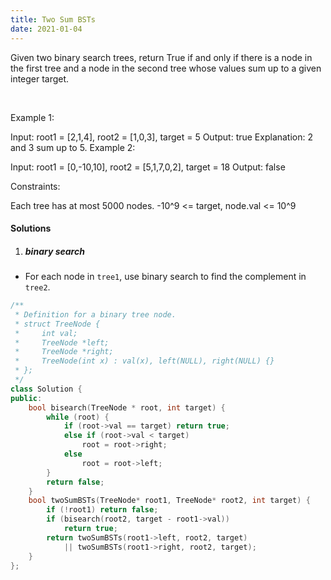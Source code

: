 ```yaml
---
title: Two Sum BSTs
date: 2021-01-04
---
```

Given two binary search trees, return True if and only if there is a node in the first tree and a node in the second tree whose values sum up to a given integer target.

 

Example 1:



Input: root1 = [2,1,4], root2 = [1,0,3], target = 5
Output: true
Explanation: 2 and 3 sum up to 5.
Example 2:



Input: root1 = [0,-10,10], root2 = [5,1,7,0,2], target = 18
Output: false
 

Constraints:

Each tree has at most 5000 nodes.
-10^9 <= target, node.val <= 10^9

#### Solutions

1. ##### binary search

- For each node in `tree1`, use binary search to find the complement in `tree2`.

```cpp
/**
 * Definition for a binary tree node.
 * struct TreeNode {
 *     int val;
 *     TreeNode *left;
 *     TreeNode *right;
 *     TreeNode(int x) : val(x), left(NULL), right(NULL) {}
 * };
 */
class Solution {
public:
    bool bisearch(TreeNode * root, int target) {
        while (root) {
            if (root->val == target) return true;
            else if (root->val < target)
                root = root->right;
            else
                root = root->left;
        }
        return false;
    }
    bool twoSumBSTs(TreeNode* root1, TreeNode* root2, int target) {
        if (!root1) return false;
        if (bisearch(root2, target - root1->val))
            return true;
        return twoSumBSTs(root1->left, root2, target) 
            || twoSumBSTs(root1->right, root2, target);
    }
};
```